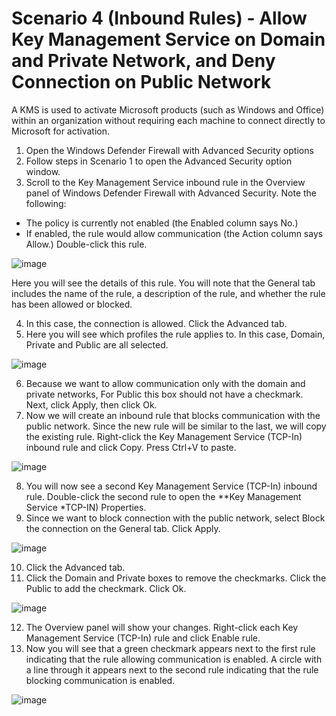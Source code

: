 # Scenario 4 (Inbound Rules) - Allow Key Management Service on Domain and Private Network, and Deny Connection on Public Network

A KMS is used to activate Microsoft products (such as Windows and Office) within an organization without requiring each machine to connect directly to Microsoft for activation.

1. Open the Windows Defender Firewall with Advanced Security options
2. Follow steps in Scenario 1 to open the Advanced Security option window.
3. Scroll to the Key Management Service inbound rule in the Overview panel of Windows Defender Firewall with Advanced Security. Note the following:
- The policy is currently not enabled (the Enabled column says No.)
- If enabled, the rule would allow communication (the Action column says Allow.) Double-click this rule.

![image](https://github.com/user-attachments/assets/5383644b-a6f6-413a-a2b6-476ef4695ee8)

Here you will see the details of this rule. You will note that the General tab includes the name of the rule, a description of the rule, and whether the rule has been allowed or blocked. 

4. In this case, the connection is allowed. Click the Advanced tab.
5. Here you will see which profiles the rule applies to. In this case, Domain, Private and Public are all selected.

![image](https://github.com/user-attachments/assets/28175be9-a05d-4044-a377-b167687abd07)

6. Because we want to allow communication only with the domain and private networks, For Public this box should not have a checkmark. Next, click Apply, then click Ok.
7. Now we will create an inbound rule that blocks communication with the public network. Since the new rule will be similar to the last, we will copy the existing rule. Right-click the Key Management Service (TCP-In) inbound rule and click Copy. Press Ctrl+V to paste.

![image](https://github.com/user-attachments/assets/f2502e40-85c3-45ab-8d2d-5d5b3df625a8)


8. You will now see a second Key Management Service (TCP-In) inbound rule. Double-click the second rule to open the **Key Management Service *TCP-IN) Properties.
9. Since we want to block connection with the public network, select Block the connection on the General tab. Click Apply.

![image](https://github.com/user-attachments/assets/fdcdce3b-4279-42ed-9c42-bc2329121d07)


10. Click the Advanced tab.
11. Click the Domain and Private boxes to remove the checkmarks. Click the Public to add the checkmark. Click Ok.

![image](https://github.com/user-attachments/assets/e852ba31-5aa1-4227-991d-e5682539df8d)


12. The Overview panel will show your changes. Right-click each Key Management Service (TCP-In) rule and click Enable rule.
13. Now you will see that a green checkmark appears next to the first rule indicating that the rule allowing communication is enabled. A circle with a line through it appears next to the second rule indicating that the rule blocking communication is enabled.

![image](https://github.com/user-attachments/assets/a7b751fd-64e8-4932-9a14-d0851f032836)



